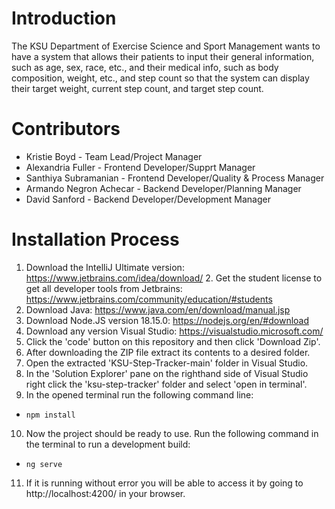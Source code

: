 # Introduction 
The KSU Department of Exercise Science and Sport Management wants to have a system that allows their patients to input their general information, such as age, sex, race, etc., and their medical info, such as body composition, weight, etc., and step count so that the system can display their target weight, current step count, and target step count.

# Contributors
* Kristie Boyd - Team Lead/Project Manager
* Alexandria Fuller - Frontend Developer/Supprt Manager
* Santhiya Subramanian - Frontend Developer/Quality & Process Manager
* Armando Negron Achecar - Backend Developer/Planning Manager
* David Sanford - Backend Developer/Development Manager

# Installation Process
1. Download the IntelliJ Ultimate version: https://www.jetbrains.com/idea/download/
   2. Get the student license to get all developer tools from Jetbrains: https://www.jetbrains.com/community/education/#students
2. Download Java: https://www.java.com/en/download/manual.jsp
3. Download Node.JS version 18.15.0: https://nodejs.org/en/#download
4. Download any version Visual Studio: https://visualstudio.microsoft.com/
5. Click the 'code' button on this repository and then click 'Download Zip'.
6. After downloading the ZIP file extract its contents to a desired folder.
7. Open the extracted 'KSU-Step-Tracker-main' folder in Visual Studio.
8. In the 'Solution Explorer' pane on the righthand side of Visual Studio right click the 'ksu-step-tracker' folder and select 'open in terminal'.
9. In the opened terminal run the following command line:
* `npm install`
10. Now the project should be ready to use. Run the following command in the terminal to run a development build:
* `ng serve`
11. If it is running without error you will be able to access it by going to http://localhost:4200/ in your browser.
